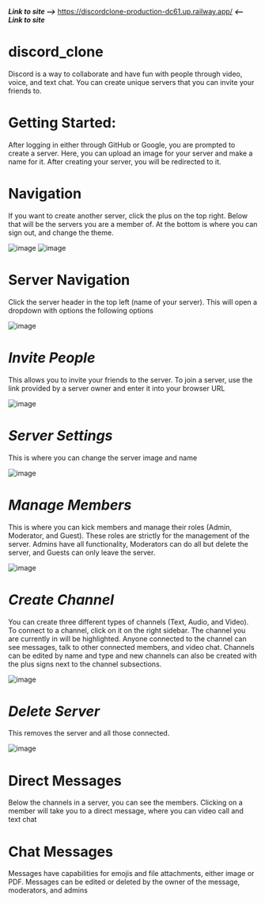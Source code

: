 ***Link to site -->***
https://discordclone-production-dc61.up.railway.app/
***<--Link to site***
# discord_clone

Discord is a way to collaborate and have fun with people through video, voice, and text chat. You can create unique servers that you can invite your friends to.

# Getting Started:

After logging in either through GitHub or Google, you are prompted to create a server. Here, you can upload an image for your server and make a name for it. After creating your server, you will be redirected to it.

# Navigation

If you want to create another server, click the plus on the top right. Below that will be the servers you are a member of. At the bottom is where you can sign out, and change the theme.


![image](https://github.com/devd254/discord_clone/assets/118070928/b82293ae-25d1-41f0-80c8-3a7b3830d0ae)
![image](https://github.com/devd254/discord_clone/assets/118070928/f35621c9-0008-4fac-a749-31ecf3bb31d6)


# Server Navigation

Click the server header in the top left (name of your server). This will open a dropdown with options the following options

![image](https://github.com/devd254/discord_clone/assets/118070928/b1e8f5cf-fe98-4c48-ad1b-77dabbd46eb8)

# ***Invite People***
This allows you to invite your friends to the server. To join a server, use the link provided by a server owner and enter it into your browser URL

![image](https://github.com/devd254/discord_clone/assets/118070928/617c350d-75eb-4112-a418-bbc867ae9a05)

# ***Server Settings***
This is where you can change the server image and name

![image](https://github.com/devd254/discord_clone/assets/118070928/8c3f5470-74d5-4f22-bf42-88f1a03d5159)

# ***Manage Members***
This is where you can kick members and manage their roles (Admin, Moderator, and Guest). These roles are strictly for the management of the server. Admins have all functionality, Moderators can do all but delete the server, and Guests can only leave the server.

![image](https://github.com/devd254/discord_clone/assets/118070928/b9606567-a116-4765-8720-a2a6dcad0e65)

# ***Create Channel***
You can create three different types of channels (Text, Audio, and Video). To connect to a channel, click on it on the right sidebar. The channel you are currently in will be highlighted. Anyone connected to the channel can see messages, talk to other connected members, and video chat. Channels can be edited by name and type and new channels can also be created with the plus signs next to the channel subsections.

![image](https://github.com/devd254/discord_clone/assets/118070928/7d385eba-b1e1-4741-8411-750847e1084c)

# ***Delete Server*** 
This removes the server and all those connected.

![image](https://github.com/devd254/discord_clone/assets/118070928/02cdf72c-9d49-4c4d-95cc-123a4d4c4e6d)

# Direct Messages
Below the channels in a server, you can see the members. Clicking on a member will take you to a direct message, where you can video call and text chat

# Chat Messages
Messages have capabilities for emojis and file attachments, either image or PDF. Messages can be edited or deleted by the owner of the message, moderators, and admins
